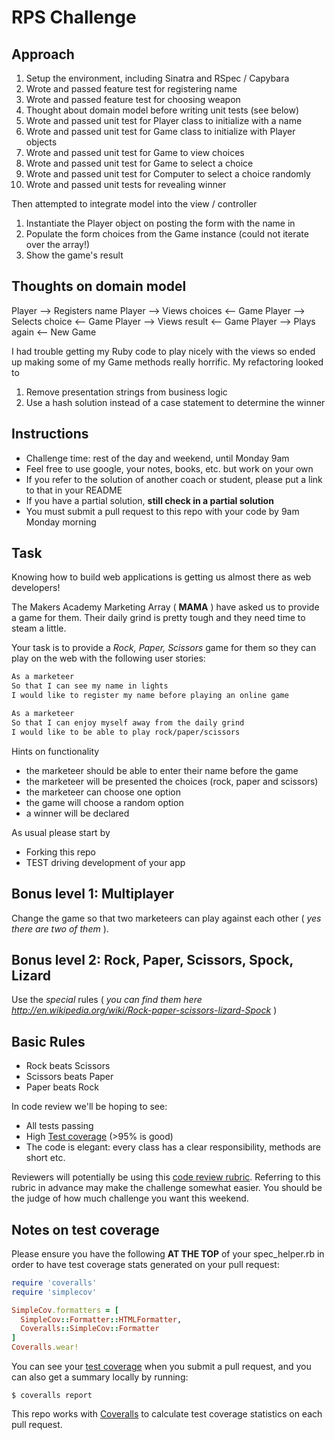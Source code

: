 # RPS Challenge

Approach
---------
1.  Setup the environment, including Sinatra and RSpec / Capybara
2.  Wrote and passed feature test for registering name
3.  Wrote and passed feature test for choosing weapon
4.  Thought about domain model before writing unit tests (see below)
5.  Wrote and passed unit test for Player class to initialize with a name
6.  Wrote and passed unit test for Game class to initialize with Player objects
7.  Wrote and passed unit test for Game to view choices
8.  Wrote and passed unit test for Game to select a choice
9.  Wrote and passed unit test for Computer to select a choice randomly
10. Wrote and passed unit tests for revealing winner

Then attempted to integrate model into the view / controller

1.  Instantiate the Player object on posting the form with the name in
2.  Populate the form choices from the Game instance (could not iterate over the array!)
3.  Show the game's result

Thoughts on domain model
-------------------------
Player --> Registers name
Player --> Views choices <-- Game
Player --> Selects choice <-- Game
Player --> Views result <-- Game
Player --> Plays again <-- New Game

I had trouble getting my Ruby code to play nicely with the views so ended up making some of my Game methods really horrific. My refactoring looked to

1. Remove presentation strings from business logic
2. Use a hash solution instead of a case statement to determine the winner


Instructions
-------

* Challenge time: rest of the day and weekend, until Monday 9am
* Feel free to use google, your notes, books, etc. but work on your own
* If you refer to the solution of another coach or student, please put a link to that in your README
* If you have a partial solution, **still check in a partial solution**
* You must submit a pull request to this repo with your code by 9am Monday morning

Task
----

Knowing how to build web applications is getting us almost there as web developers!

The Makers Academy Marketing Array ( **MAMA** ) have asked us to provide a game for them. Their daily grind is pretty tough and they need time to steam a little.

Your task is to provide a _Rock, Paper, Scissors_ game for them so they can play on the web with the following user stories:

```sh
As a marketeer
So that I can see my name in lights
I would like to register my name before playing an online game

As a marketeer
So that I can enjoy myself away from the daily grind
I would like to be able to play rock/paper/scissors
```

Hints on functionality

- the marketeer should be able to enter their name before the game
- the marketeer will be presented the choices (rock, paper and scissors)
- the marketeer can choose one option
- the game will choose a random option
- a winner will be declared


As usual please start by

* Forking this repo
* TEST driving development of your app


## Bonus level 1: Multiplayer

Change the game so that two marketeers can play against each other ( _yes there are two of them_ ).

## Bonus level 2: Rock, Paper, Scissors, Spock, Lizard

Use the _special_ rules ( _you can find them here http://en.wikipedia.org/wiki/Rock-paper-scissors-lizard-Spock_ )

## Basic Rules

- Rock beats Scissors
- Scissors beats Paper
- Paper beats Rock

In code review we'll be hoping to see:

* All tests passing
* High [Test coverage](https://github.com/makersacademy/course/blob/master/pills/test_coverage.md) (>95% is good)
* The code is elegant: every class has a clear responsibility, methods are short etc.

Reviewers will potentially be using this [code review rubric](docs/review.md).  Referring to this rubric in advance may make the challenge somewhat easier.  You should be the judge of how much challenge you want this weekend.

Notes on test coverage
----------------------

Please ensure you have the following **AT THE TOP** of your spec_helper.rb in order to have test coverage stats generated
on your pull request:

```ruby
require 'coveralls'
require 'simplecov'

SimpleCov.formatters = [
  SimpleCov::Formatter::HTMLFormatter,
  Coveralls::SimpleCov::Formatter
]
Coveralls.wear!
```

You can see your [test coverage](https://github.com/makersacademy/course/blob/master/pills/test_coverage.md) when you submit a pull request, and you can also get a summary locally by running:

```
$ coveralls report
```

This repo works with [Coveralls](https://coveralls.io/) to calculate test coverage statistics on each pull request.
